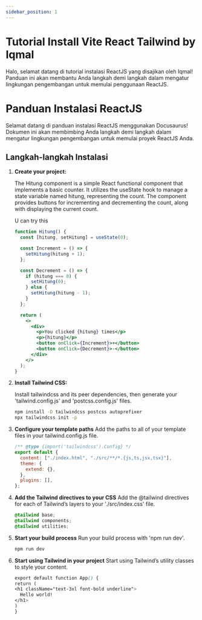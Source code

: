 ```yaml
---
sidebar_position: 1
---
```


# Tutorial Install Vite React Tailwind by Iqmal

Halo, selamat datang di tutorial instalasi ReactJS yang disajikan oleh Iqmal! Panduan ini akan membantu Anda langkah demi langkah dalam mengatur lingkungan pengembangan untuk memulai penggunaan ReactJS.

# Panduan Instalasi ReactJS

Selamat datang di panduan instalasi ReactJS menggunakan Docusaurus! Dokumen ini akan membimbing Anda langkah demi langkah dalam mengatur lingkungan pengembangan untuk memulai proyek ReactJS Anda.

## Langkah-langkah Instalasi

1. **Create your project:**

   The Hitung component is a simple React functional component that implements a basic counter. It utilizes the useState hook to manage a state variable named hitung, representing the count. The component provides buttons for incrementing and decrementing the count, along with displaying the current count.

   <!-- ```jsx title=". jsx file"
   import React, { useState } from "react";

   const Counter = () => {
     const [count, setCount] = useState(0);

     return (
       <div>
         <p>Count: {count}</p>
         <button onClick={() => setCount(count + 1)}>Increment</button>
       </div>
     );
   };

   export default Counter;
   ``` -->

   U can try this

   ```jsx live
   function Hitung() {
     const [hitung, setHitung] = useState(0);

     const Increment = () => {
       setHitung(hitung + 1);
     };

     const Decrement = () => {
       if (hitung === 0) {
         setHitung(0);
       } else {
         setHitung(hitung - 1);
       }
     };

     return (
       <>
         <div>
           <p>You clicked {hitung} times</p>
           <p>{hitung}</p>
           <button onClick={Increment}>+</button>
           <button onClick={Decrement}>-</button>
         </div>
       </>
     );
   }
   ```

2. **Install Tailwind CSS:**

   Install tailwindcss and its peer dependencies, then generate your 'tailwind.config.js' and 'postcss.config.js' files.

   ```bash
   npm install -D tailwindcss postcss autoprefixer
   npx tailwindcss init -p
   ```

3. **Configure your template paths**
   Add the paths to all of your template files in your tailwind.config.js file.

   ```js
   /** @type {import('tailwindcss').Config} */
   export default {
     content: ["./index.html", "./src/**/*.{js,ts,jsx,tsx}"],
     theme: {
       extend: {},
     },
     plugins: [],
   };
   ```

4. **Add the Tailwind directives to your CSS**
   Add the @tailwind directives for each of Tailwind’s layers to your './src/index.css' file.

   ```css
   @tailwind base;
   @tailwind components;
   @tailwind utilities;
   ```

5. **Start your build process**
   Run your build process with 'npm run dev'.

   ```bash
   npm run dev
   ```

6. **Start using Tailwind in your project**
   Start using Tailwind’s utility classes to style your content.

   ```css
   export default function App() {
   return (
   <h1 className="text-3xl font-bold underline">
     Hello world!
   </h1>
   )
   }
   ```
